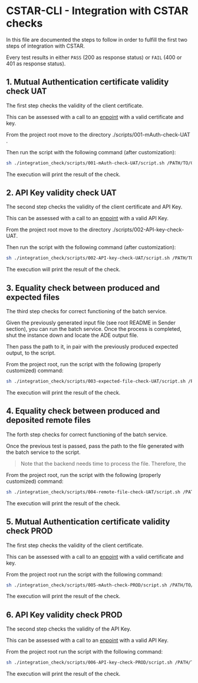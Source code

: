 # CSTAR-CLI - Integration with CSTAR checks

In this file are documented the steps to follow in order to fulfill the first two steps of integration with CSTAR.

Every test results in either `PASS` (200 as response status) or `FAIL` (400 or 401 as response status).

## 1. Mutual Authentication certificate validity check UAT

The first step checks the validity of the client certificate.

This can be assessed with a call to an [enpoint](https://api.uat.cstar.pagopa.it/rtd/mauth/check) with a valid certificate and key.

From the project root move to the directory ./scripts/001-mAuth-check-UAT .

Then run the script with the following command (after customization):
```bash
sh ./integration_check/scripts/001-mAuth-check-UAT/script.sh /PATH/TO/COMPANY_NAME_UAT.certificate.pem /PATH/TO/COMPANY_NAME_UAT.key
```

The execution will print the result of the check.

## 2. API Key validity check UAT

The second step checks the validity of the client certificate and API Key.

This can be assessed with a call to an [enpoint](https://api.uat.cstar.pagopa.it/rtd/api-key/check) with a valid API Key.

From the project root move to the directory ./scripts/002-API-key-check-UAT.

Then run the script with the following command (after customization):
```bash
sh ./integration_check/scripts/002-API-key-check-UAT/script.sh /PATH/TO/COMPANY_NAME_UAT.certificate.pem /PATH/TO/COMPANY_NAME_UAT.key UAT_API_KEY
```
The execution will print the result of the check.

## 3. Equality check between produced and expected files

The third step checks for correct functioning of the batch service.

Given the previously generated input file (see root README in Sender section), you can run the batch service.
Once the process is completed, shut the instance down and locate the ADE output file.

Then pass the path to it, in pair with the previously produced expected output, to the script.

From the project root, run the script with the following (properly customized) command:
```bash
sh ./integration_check/scripts/003-expected-file-check-UAT/script.sh /PATH/TO/EXPERECTED_FILE.csv.expected /PATH/TO/PRODUCED_FILE.csv
```
The execution will print the result of the check.

## 4. Equality check between produced and deposited remote files

The forth step checks for correct functioning of the batch service.

Once the previous test is passed, pass the path to the file generated with the batch service to the script.

> Note that the backend needs time to process the file.
> Therefore, the 

From the project root, run the script with the following (properly customized) command:
```bash
sh ./integration_check/scripts/004-remote-file-check-UAT/script.sh /PATH/TO/LOCAL_FILE.csv /PATH/TO/COMPANY_NAME_UAT.certificate.pem /PATH/TO/COMPANY_NAME_UAT.key UAT_API_KEY
```
The execution will print the result of the check.

## 5. Mutual Authentication certificate validity check PROD

The first step checks the validity of the client certificate.

This can be assessed with a call to an [enpoint](https://api.cstar.pagopa.it/rtd/mauth/check) with a valid certificate and key.

From the project root run the script with the following command:
```bash
sh ./integration_check/scripts/005-mAuth-check-PROD/script.sh /PATH/TO/COMPANY_NAME_PROD.certificate.pem /PATH/TO/COMPANY_NAME_PROD.key
```
The execution will print the result of the check.

## 6. API Key validity check PROD

The second step checks the validity of the API Key.

This can be assessed with a call to an [enpoint](https://api.cstar.pagopa.it/rtd/api-key/check) with a valid API Key.

From the project root run the script with the following command:
```bash
sh ./integration_check/scripts/006-API-key-check-PROD/script.sh /PATH/TO/COMPANY_NAME_PROD.certificate.pem /PATH/TO/COMPANY_NAME_PROD.key PROD_API_KEY
```
The execution will print the result of the check.